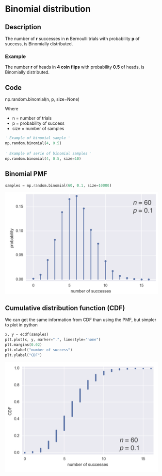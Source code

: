 # Binomial distribution

## Description

The number of **r** successes in **n** Bernoulli trials with probability **p** of success, is Binomially distributed.

### Example

The number **r** of heads in **4 coin flips** with probability **0.5** of heads, is Binomially distributed.

## Code

np.random.binomial(n, p, size=None)

Where

* n = number of trials
* p = probability of success
* size = number of samples

```python
' Example of binomial sample '
np.random.binomial(4, 0.5)

' Example of serie of binomial samples '
np.random.binomial(4, 0.5, size=10)
```

## Binomial PMF

```python
samples = np.random.binomial(60, 0.1, size=10000)
```

![Binomial PMF](../../images/Courses/binomial_pmf.png)


## Cumulative distribution function (CDF)

We can get the same information from CDF than using the PMF, but simpler to plot in python

```python
x, y = ecdf(samples)
plt.plot(x, y, marker=".", linestyle="none")
plt.margins(0.02)
plt.xlabel("number of success")
plt.ylabel("CDF")
```

![Binomial CDF](../../images/Courses/binomial_cdf.png)
